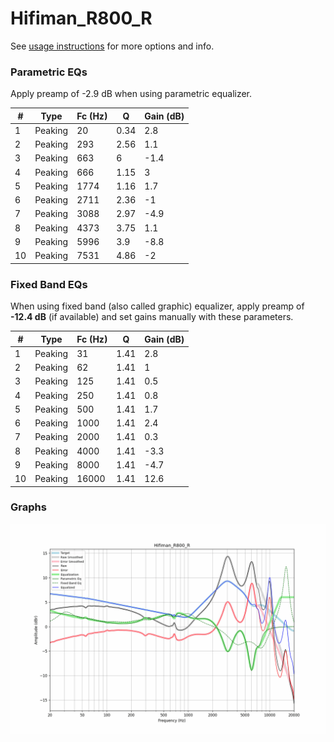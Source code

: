 # Hifiman_R800_R
See [usage instructions](https://github.com/jaakkopasanen/AutoEq#usage) for more options and info.

### Parametric EQs
Apply preamp of -2.9 dB when using parametric equalizer.

|   # | Type    |   Fc (Hz) |    Q |   Gain (dB) |
|-----|---------|-----------|------|-------------|
|   1 | Peaking |        20 | 0.34 |         2.8 |
|   2 | Peaking |       293 | 2.56 |         1.1 |
|   3 | Peaking |       663 | 6    |        -1.4 |
|   4 | Peaking |       666 | 1.15 |         3   |
|   5 | Peaking |      1774 | 1.16 |         1.7 |
|   6 | Peaking |      2711 | 2.36 |        -1   |
|   7 | Peaking |      3088 | 2.97 |        -4.9 |
|   8 | Peaking |      4373 | 3.75 |         1.1 |
|   9 | Peaking |      5996 | 3.9  |        -8.8 |
|  10 | Peaking |      7531 | 4.86 |        -2   |

### Fixed Band EQs
When using fixed band (also called graphic) equalizer, apply preamp of **-12.4 dB** (if available) and set gains manually with these parameters.

|   # | Type    |   Fc (Hz) |    Q |   Gain (dB) |
|-----|---------|-----------|------|-------------|
|   1 | Peaking |        31 | 1.41 |         2.8 |
|   2 | Peaking |        62 | 1.41 |         1   |
|   3 | Peaking |       125 | 1.41 |         0.5 |
|   4 | Peaking |       250 | 1.41 |         0.8 |
|   5 | Peaking |       500 | 1.41 |         1.7 |
|   6 | Peaking |      1000 | 1.41 |         2.4 |
|   7 | Peaking |      2000 | 1.41 |         0.3 |
|   8 | Peaking |      4000 | 1.41 |        -3.3 |
|   9 | Peaking |      8000 | 1.41 |        -4.7 |
|  10 | Peaking |     16000 | 1.41 |        12.6 |

### Graphs
![](./Hifiman_R800_R.png)
